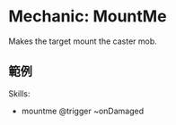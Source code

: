 Mechanic: MountMe
=================

Makes the target mount the caster mob.

範例
--------

  Skills:
  - mountme @trigger ~onDamaged
